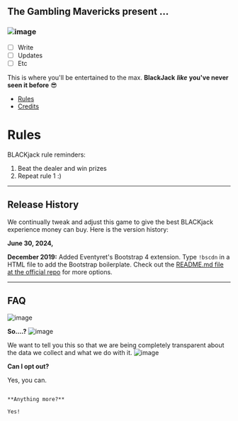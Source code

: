 ## The Gambling Mavericks present ...
### ![image](https://github.com/kjrinuk/BlackJack/assets/169760722/4fcdd1db-0628-4af1-8dc2-73b0f5f1880d)

- [ ] Write 
- [ ] Updates
- [ ] Etc

This is where you'll be entertained to the max.  **BlackJack** ***like*** **you've never seen it before** 😎


- [Rules](#rules)
- [Credits](#credits)


# Rules 
BLACKjack rule reminders:

1.    Beat the dealer and win prizes
2.  Repeat rule 1 :)



------

## Release History

We continually tweak and adjust this game to give the best BLACKjack experience money can buy. Here is the version history:

**June 30, 2024,** 


**December 2019:** Added Eventyret's Bootstrap 4 extension. Type `!bscdn` in a HTML file to add the Bootstrap boilerplate. Check out the <a href="https://github.com/Eventyret/vscode-bcdn" target="_blank">README.md file at the official repo</a> for more options.

------

## FAQ 
![image](https://github.com/kjrinuk/BlackJack/assets/169760722/515b2333-2e50-4147-844a-6a6bf130d0f5)



**So….?**
![image](https://github.com/kjrinuk/BlackJack/assets/169760722/47862407-1b1c-430b-acc6-7a71717024fa)


We want to tell you this so that we are being completely transparent about the data we collect and what we do with it.
![image](https://github.com/kjrinuk/BlackJack/assets/169760722/0ce8b8f7-b8ae-4260-a453-de5467f957a5)

**Can I opt out?**

Yes, you can. 

```

**Anything more?**

Yes! 

